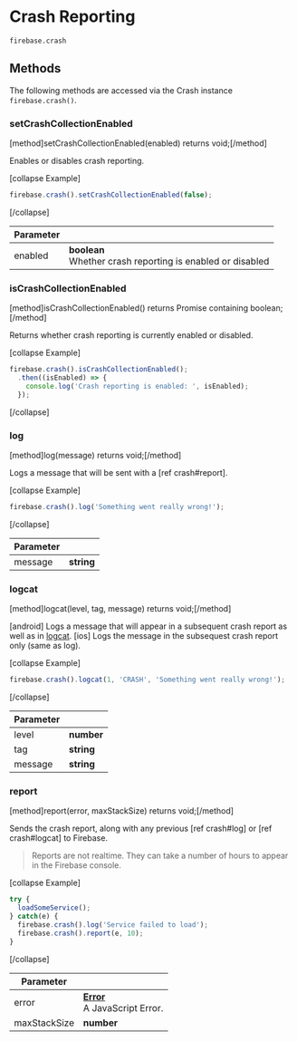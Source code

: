 # Crash Reporting

```
firebase.crash
```

## Methods 

The following methods are accessed via the Crash instance `firebase.crash()`.

### setCrashCollectionEnabled
[method]setCrashCollectionEnabled(enabled) returns void;[/method]

Enables or disables crash reporting. 

[collapse Example]
```js
firebase.crash().setCrashCollectionEnabled(false);
```
[/collapse]

| Parameter |         |
| --------- | ------- |
| enabled   | **boolean** <br />Whether crash reporting is enabled or disabled |

### isCrashCollectionEnabled
[method]isCrashCollectionEnabled() returns Promise containing boolean;[/method]

Returns whether crash reporting is currently enabled or disabled.

[collapse Example]
```js
firebase.crash().isCrashCollectionEnabled();
  .then((isEnabled) => {
    console.log('Crash reporting is enabled: ', isEnabled);
  });
```
[/collapse]

### log
[method]log(message) returns void;[/method]

Logs a message that will be sent with a [ref crash#report].

[collapse Example]
```js
firebase.crash().log('Something went really wrong!');
```
[/collapse]

| Parameter |         |
| --------- | ------- |
| message   | **string** |

### logcat
[method]logcat(level, tag, message) returns void;[/method]

[android] Logs a message that will appear in a subsequent crash report as well as in [logcat](https://developer.android.com/studio/command-line/logcat.html).
[ios] Logs the message in the subsequest crash report only (same as log).

[collapse Example]
```js
firebase.crash().logcat(1, 'CRASH', 'Something went really wrong!');
```
[/collapse]

| Parameter |     |
| --------- | --- |
| level     | **number** |
| tag       | **string** |
| message   | **string** |

### report
[method]report(error, maxStackSize) returns void;[/method]

Sends the crash report, along with any previous [ref crash#log] or [ref crash#logcat] to Firebase.

> Reports are not realtime. They can take a number of hours to appear in the Firebase console.

[collapse Example]
```js
try {
  loadSomeService();
} catch(e) {
  firebase.crash().log('Service failed to load');
  firebase.crash().report(e, 10);
}
```
[/collapse]

| Parameter |     |
| --------- | --- |
| error     | [**Error**](https://developer.mozilla.org/en-US/docs/Web/JavaScript/Reference/Global_Objects/Error) <br /> A JavaScript Error. |
| maxStackSize | **number** |
